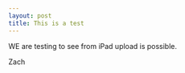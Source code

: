```yaml
---
layout: post
title: This is a test
---
```

WE are testing to see from iPad upload is possible.

Zach